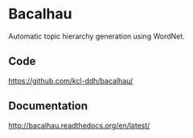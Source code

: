Bacalhau
========
Automatic topic hierarchy generation using WordNet.

Code
----
https://github.com/kcl-ddh/bacalhau/

Documentation
-------------
http://bacalhau.readthedocs.org/en/latest/
